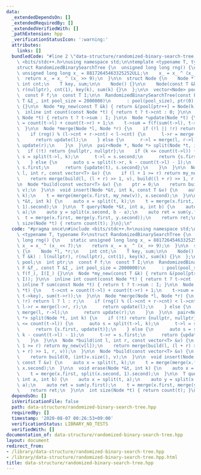 ```yaml
---
data:
  _extendedDependsOn: []
  _extendedRequiredBy: []
  _extendedVerifiedWith: []
  _pathExtension: hpp
  _verificationStatusIcon: ':warning:'
  attributes:
    links: []
  bundledCode: "#line 2 \"data-structure/randomized-binary-search-tree.hpp\"\n#include\
    \ <bits/stdc++.h>\nusing namespace std;\n\ntemplate <typename T, typename F>\n\
    struct RandomizedBinarySearchTree {\n  unsigned long long rng() {\n    static\
    \ unsigned long long x_ = 88172645463325252ULL;\n    x_ = x_ ^ (x_ << 7);\n  \
    \  return x_ = x_ ^ (x_ >> 9);\n  }\n\n  struct Node {\n    Node *l, *r;\n   \
    \ int cnt;\n    T key, sum;\n\n    Node() {}\n\n    Node(const T &k) : l(nullptr),\
    \ r(nullptr), cnt(1), key(k), sum(k) {}\n  };\n\n  vector<Node> pool;\n  int ptr;\n\
    \  const F f;\n  const T I;\n\n  RandomizedBinarySearchTree(const F &f_, const\
    \ T &I_, int pool_size = 2000000)\n      : pool(pool_size), ptr(0), f(f_), I(I_)\
    \ {}\n\n  Node *my_new(const T &k) { return &(pool[ptr++] = Node(k, I)); }\n\n\
    \  inline int count(const Node *t) { return t ? t->cnt : 0; }\n\n  inline T sum(const\
    \ Node *t) { return t ? t->sum : I; }\n\n  Node *update(Node *t) {\n    t->cnt\
    \ = count(t->l) + count(t->r) + 1;\n    t->sum = f(f(sum(t->l), t->key), sum(t->r));\n\
    \  }\n\n  Node *merge(Node *l, Node *r) {\n    if (!l || !r) return l ? l : r;\n\
    \    if (rng() % (l->cnt + r->cnt) < l->cnt) {\n      l->r = merge(l->r, r);\n\
    \      return update(l);\n    } else {\n      r->l = merge(l, r->l);\n      return\
    \ update(r);\n    }\n  }\n\n  pair<Node *, Node *> split(Node *t, int k) {\n \
    \   if (!t) return {nullptr, nullptr};\n    if (k <= count(t->l)) {\n      auto\
    \ s = split(t->l, k);\n      t->l = s.second;\n      return {s.first, update(t)};\n\
    \    } else {\n      auto s = split(t->r, k - count(t->l) - 1);\n      t->r =\
    \ s.first;\n      return {update(t), s.second};\n    }\n  }\n\n  Node *build(int\
    \ l, int r, const vector<T> &v) {\n    if (l + 1 >= r) return my_new(v[l]);\n\
    \    return merge(build(l, (l + r) >> 1, v), build((l + r) >> 1, r, v));\n  }\n\
    \n  Node *build(const vector<T> &v) {\n    ptr = 0;\n    return build(0, (int)v.size(),\
    \ v);\n  }\n\n  void insert(Node *&t, int k, const T &v) {\n    auto x = split(t,\
    \ k);\n    t = merge(merge(x.first, my_new(v)), x.second);\n  }\n\n  void erase(Node\
    \ *&t, int k) {\n    auto x = split(t, k);\n    t = merge(x.first, split(x.second,\
    \ 1).second);\n  }\n\n  T query(Node *&t, int a, int b) {\n    auto x = split(t,\
    \ a);\n    auto y = split(x.second, b - a);\n    auto ret = sum(y.first);\n  \
    \  t = merge(x.first, merge(y.first, y.second));\n    return ret;\n  }\n\n  int\
    \ size(Node *t) { return count(t); }\n};\n"
  code: "#pragma once\n#include <bits/stdc++.h>\nusing namespace std;\n\ntemplate\
    \ <typename T, typename F>\nstruct RandomizedBinarySearchTree {\n  unsigned long\
    \ long rng() {\n    static unsigned long long x_ = 88172645463325252ULL;\n   \
    \ x_ = x_ ^ (x_ << 7);\n    return x_ = x_ ^ (x_ >> 9);\n  }\n\n  struct Node\
    \ {\n    Node *l, *r;\n    int cnt;\n    T key, sum;\n\n    Node() {}\n\n    Node(const\
    \ T &k) : l(nullptr), r(nullptr), cnt(1), key(k), sum(k) {}\n  };\n\n  vector<Node>\
    \ pool;\n  int ptr;\n  const F f;\n  const T I;\n\n  RandomizedBinarySearchTree(const\
    \ F &f_, const T &I_, int pool_size = 2000000)\n      : pool(pool_size), ptr(0),\
    \ f(f_), I(I_) {}\n\n  Node *my_new(const T &k) { return &(pool[ptr++] = Node(k,\
    \ I)); }\n\n  inline int count(const Node *t) { return t ? t->cnt : 0; }\n\n \
    \ inline T sum(const Node *t) { return t ? t->sum : I; }\n\n  Node *update(Node\
    \ *t) {\n    t->cnt = count(t->l) + count(t->r) + 1;\n    t->sum = f(f(sum(t->l),\
    \ t->key), sum(t->r));\n  }\n\n  Node *merge(Node *l, Node *r) {\n    if (!l ||\
    \ !r) return l ? l : r;\n    if (rng() % (l->cnt + r->cnt) < l->cnt) {\n     \
    \ l->r = merge(l->r, r);\n      return update(l);\n    } else {\n      r->l =\
    \ merge(l, r->l);\n      return update(r);\n    }\n  }\n\n  pair<Node *, Node\
    \ *> split(Node *t, int k) {\n    if (!t) return {nullptr, nullptr};\n    if (k\
    \ <= count(t->l)) {\n      auto s = split(t->l, k);\n      t->l = s.second;\n\
    \      return {s.first, update(t)};\n    } else {\n      auto s = split(t->r,\
    \ k - count(t->l) - 1);\n      t->r = s.first;\n      return {update(t), s.second};\n\
    \    }\n  }\n\n  Node *build(int l, int r, const vector<T> &v) {\n    if (l +\
    \ 1 >= r) return my_new(v[l]);\n    return merge(build(l, (l + r) >> 1, v), build((l\
    \ + r) >> 1, r, v));\n  }\n\n  Node *build(const vector<T> &v) {\n    ptr = 0;\n\
    \    return build(0, (int)v.size(), v);\n  }\n\n  void insert(Node *&t, int k,\
    \ const T &v) {\n    auto x = split(t, k);\n    t = merge(merge(x.first, my_new(v)),\
    \ x.second);\n  }\n\n  void erase(Node *&t, int k) {\n    auto x = split(t, k);\n\
    \    t = merge(x.first, split(x.second, 1).second);\n  }\n\n  T query(Node *&t,\
    \ int a, int b) {\n    auto x = split(t, a);\n    auto y = split(x.second, b -\
    \ a);\n    auto ret = sum(y.first);\n    t = merge(x.first, merge(y.first, y.second));\n\
    \    return ret;\n  }\n\n  int size(Node *t) { return count(t); }\n};\n"
  dependsOn: []
  isVerificationFile: false
  path: data-structure/randomized-binary-search-tree.hpp
  requiredBy: []
  timestamp: '2020-08-07 00:26:53+09:00'
  verificationStatus: LIBRARY_NO_TESTS
  verifiedWith: []
documentation_of: data-structure/randomized-binary-search-tree.hpp
layout: document
redirect_from:
- /library/data-structure/randomized-binary-search-tree.hpp
- /library/data-structure/randomized-binary-search-tree.hpp.html
title: data-structure/randomized-binary-search-tree.hpp
---
```

